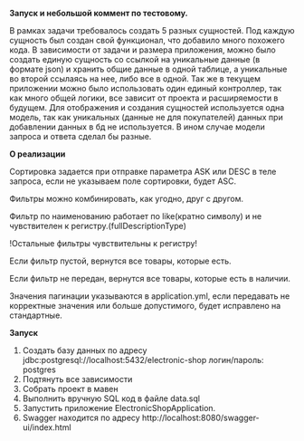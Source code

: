 **Запуск и небольшой коммент по тестовому.**

В рамках задачи требовалось создать 5 разных сущностей. Под каждую сущность был создан свой функционал,
что добавило много похожего кода. В зависимости от задачи и размера приложения, можно было создать единую
сущность со ссылкой на уникальные данные (в формате json) и хранить общие данные в одной таблице,
а уникальные во второй ссылаясь на нее, либо все в одной. Так же в текущем приложении можно было использовать один
единый контроллер, так как много общей логики, все зависит от проекта и расширяемости в будущем. Для отображения и
создания сущностей используется одна модель, так как уникальных (данные не для покупателей) данных при добавлении
данных в бд не используется. В ином случае модели запроса и ответа сделал бы разные.

**О реализации**

Сортировка задается при отправке параметра ASK или DESC в теле запроса, если не указываем поле сортировки, будет ASC.

Фильтры можно комбинировать, как угодно, друг с другом.

Фильтр по наименованию работает по like(кратно символу) и не чувствителен к регистру.(fullDescriptionType)

!Остальные фильтры чувствительны к регистру!

Если фильтр пустой, вернутся все товары, которые есть.

Если фильтр не передан, вернутся все товары, которые есть в наличии.

Значения пагинации указываются в application.yml, если передавать не корректные значения или больше допустимого, будет исправлено на стандартные. 

**Запуск**

1. Создать базу данных по адресу jdbc:postgresql://localhost:5432/electronic-shop логин/пароль: postgres
2. Подтянуть все зависимости
3. Собрать проект в мавен
4. Выполнить вручную SQL код в файле data.sql
5. Запустить приложение ElectronicShopApplication.
6. Swagger находится по адресу http://localhost:8080/swagger-ui/index.html